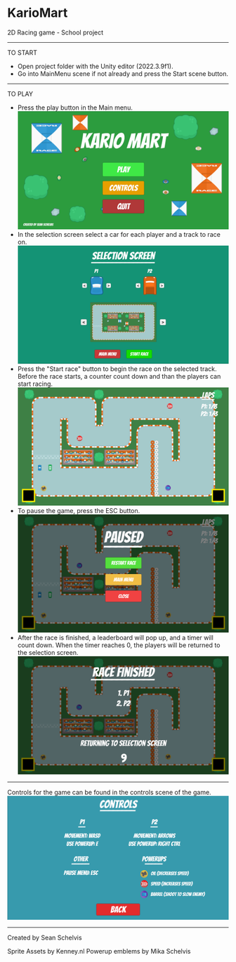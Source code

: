 # KarioMart
2D Racing game - School project

---

TO START
- Open project folder with the Unity editor (2022.3.9f1).
- Go into MainMenu scene if not already and press the Start scene button.

---

TO PLAY
- Press the play button in the Main menu.
![Main Menu](GameImages/MainMenu.png)
- In the selection screen select a car for each player and a track to race on.
![Selection Screen](GameImages/SelectionScreen.png)
- Press the "Start race" button to begin the race on the selected track. 
  Before the race starts, a counter count down and than the players can start racing.
![Track 3](GameImages/Track3.png)
- To pause the game, press the ESC button.
![Pause Menu](GameImages/PauseMenu.png)
- After the race is finished, a leaderboard will pop up, and a timer will count down. 
  When the timer reaches 0, the players will be returned to the selection screen.
![Leaderboard](GameImages/Leaderboard.png)

---

Controls for the game can be found in the controls scene of the game.
![Controls](GameImages/Controls.png)

---

Created by Sean Schelvis 

Sprite Assets by Kenney.nl
Powerup emblems by Mika Schelvis